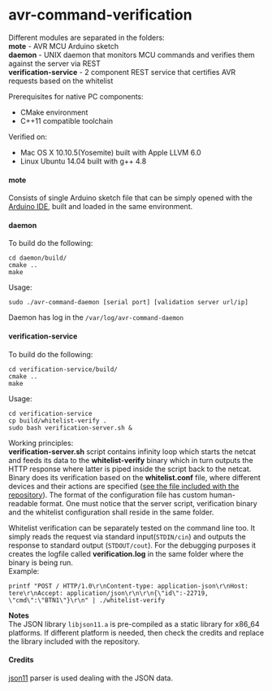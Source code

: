 # avr-command-verification

Different modules are separated in the folders:</BR>
**mote** - AVR MCU Arduino sketch</BR>
**daemon** - UNIX daemon that monitors MCU commands and verifies them against the server via REST</BR>
**verification-service** - 2 component REST service that certifies AVR requests based on the whitelist

Prerequisites for native PC components:
* CMake environment
* C++11 compatible toolchain

Verified on:
* Mac OS X 10.10.5(Yosemite) built with Apple LLVM 6.0
* Linux Ubuntu 14.04 built with g++ 4.8

#### mote
Consists of single Arduino sketch file that can be simply opened with the [Arduino IDE](https://www.arduino.cc/en/Main/Software), built and loaded in the same environment.</BR>

#### daemon
To build do the following:</BR>
```
cd daemon/build/
cmake ..
make
```
Usage:</BR>
```
sudo ./avr-command-daemon [serial port] [validation server url/ip]
```
Daemon has log in the `/var/log/avr-command-daemon`

#### verification-service
To build do the following:</BR>
```
cd verification-service/build/
cmake ..
make
```
Usage:</BR>
```
cd verification-service
cp build/whitelist-verify .
sudo bash verification-server.sh &
```
Working principles:</BR>
**verification-server.sh** script contains infinity loop which starts the netcat and feeds its data to the **whitelist-verify** binary which in turn outputs the HTTP response where latter is piped inside the script back to the netcat. Binary does its verification based on the **whitelist.conf** file, where different devices and their actions are specified ([see the file included with the repository](www.neti.ee)). The format of the configuration file has custom human-readable format. One must notice that the server script, verification binary and the whitelist configuration shall reside in the same folder.

Whitelist verification can be separately tested on the command line too. It simply reads the request via standard input(```STDIN/cin```) and outputs the response to standard output (```STDOUT/cout```). For the debugging purposes it creates the logfile called **verification.log** in the same folder where the binary is being run.</BR>
Example:</BR>
```
printf "POST / HTTP/1.0\r\nContent-type: application-json\r\nHost: tere\r\nAccept: application/json\r\n\r\n{\"id\":-22719, \"cmd\":\"BTN1\"}\r\n" | ./whitelist-verify 
```

**Notes**</BR>
The JSON library ```libjson11.a``` is pre-compiled as a static library for x86_64 platforms. If different platform is needed, then check the credits and replace the library included with the repository.

#### Credits
[json11](https://github.com/dropbox/json11) parser is used dealing with the JSON data.
